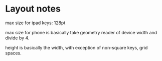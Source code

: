 #  Layout notes

max size for ipad keys: 128pt

max size for phone is basically take geometry reader of device width and divide by 4.

height is basically the width, with exception of non-square keys, grid spaces.


